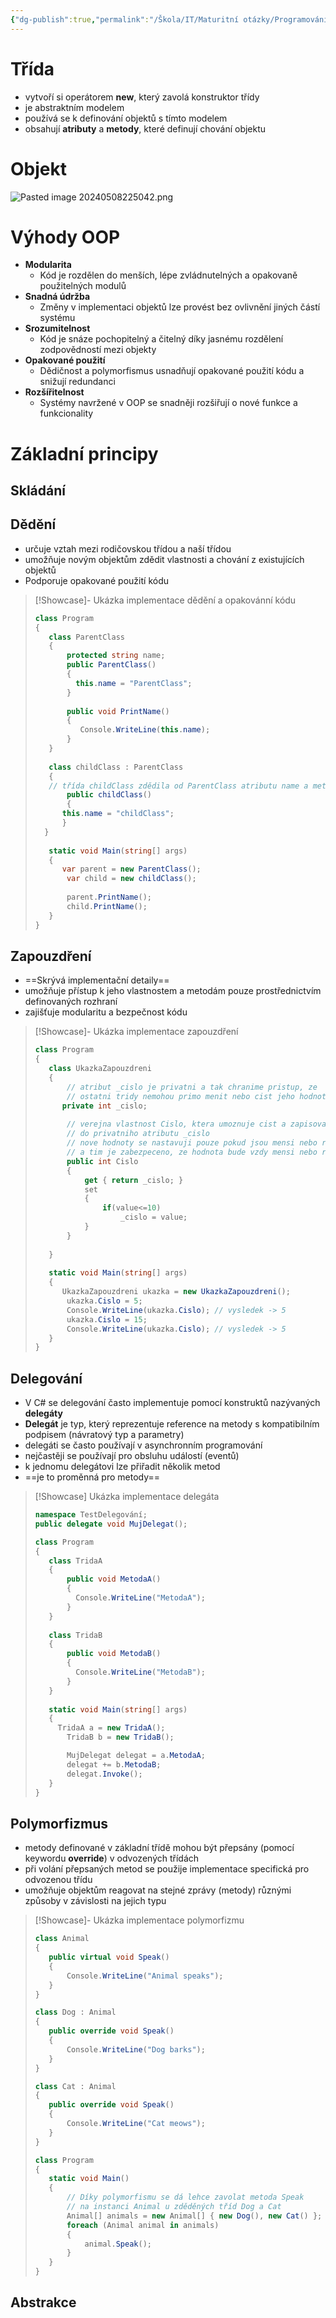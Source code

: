 ```yaml
---
{"dg-publish":true,"permalink":"/Škola/IT/Maturitní otázky/Programování/Principy OOP/","tags":["Maturitní_otázka","IT","Programování"],"created":"2023-12-19T09:12:06.045+01:00","updated":"2024-05-08T23:52:57.538+02:00"}
---
```


# Třída

<div class="transclusion internal-embed is-loaded"><div class="markdown-embed">



- vytvoří si operátorem **new**, který zavolá konstruktor třídy 
- je abstraktním modelem
- používá se k definování objektů s tímto modelem
- obsahují **atributy** a **metody**, které definují chování objektu

</div></div>

# Objekt

<div class="transclusion internal-embed is-loaded"><div class="markdown-embed">



![Pasted image 20240508225042.png](/img/user/Images/Pasted%20image%2020240508225042.png)

</div></div>

# Výhody OOP
- **Modularita** 
	- Kód je rozdělen do menších, lépe zvládnutelných a opakovaně použitelných modulů
- **Snadná údržba**
	- Změny v implementaci objektů lze provést bez ovlivnění jiných částí systému
- **Srozumitelnost**
	- Kód je snáze pochopitelný a čitelný díky jasnému rozdělení zodpovědností mezi objekty
- **Opakované použití**
	- Dědičnost a polymorfismus usnadňují opakované použití kódu a snižují redundanci
- **Rozšířitelnost**
	- Systémy navržené v OOP se snadněji rozšiřují o nové funkce a funkcionality
# Základní principy
## Skládání
## Dědění
- určuje vztah mezi rodičovskou třídou a naší třídou
- umožňuje novým objektům zdědit vlastnosti a chování z existujících objektů
- Podporuje opakované použití kódu
> [!Showcase]- Ukázka implementace dědění a opakovánní kódu
>```CS
>class Program  
>{  
>    class ParentClass  
>    {  
>        protected string name;  
>        public ParentClass()  
>        {            
>		   this.name = "ParentClass";  
>        }        
>       
>        public void PrintName()  
>        {            
>	        Console.WriteLine(this.name);  
>        }    
>    }    
>  
>    class childClass : ParentClass  
>    {  
>    // třída childClass zdědila od ParentClass atributu name a metodu PrintName()
>        public childClass()  
>        {            
>	    this.name = "childClass";        
>	    }   
>	}
>	  
>    static void Main(string[] args)  
>    {        
>	    var parent = new ParentClass();  
>        var child = new childClass();  
>      
>        parent.PrintName();  
>        child.PrintName();  
>    }
>}
>```
## Zapouzdření
- ==Skrývá implementační detaily==
- umožňuje přístup k jeho vlastnostem a metodám pouze prostřednictvím definovaných rozhraní
- zajišťuje modularitu a bezpečnost kódu
> [!Showcase]- Ukázka implementace zapouzdření
>```CS
>class Program  
>{  
>    class UkazkaZapouzdreni  
>    {  
>        // atribut _cislo je privatni a tak chranime pristup, ze
>        // ostatni tridy nemohou primo menit nebo cist jeho hodnotu   
>		private int _cislo;  
>        
>        // verejna vlastnost Cislo, ktera umoznuje cist a zapisovat 
>        // do privatniho atributu _cislo  
>        // nove hodnoty se nastavuji pouze pokud jsou mensi nebo rovny 10
>        // a tim je zabezpeceno, ze hodnota bude vzdy mensi nebo rovna 10 
>        public int Cislo  
>        {  
>            get { return _cislo; }  
>            set  
>            {  
>                if(value<=10)  
>                    _cislo = value;  
>            }        
>        }    
>      
>    }    
>    
>    static void Main(string[] args)  
>    {        
>	    UkazkaZapouzdreni ukazka = new UkazkaZapouzdreni();  
>        ukazka.Cislo = 5;  
>        Console.WriteLine(ukazka.Cislo); // vysledek -> 5  
>        ukazka.Cislo = 15;  
>        Console.WriteLine(ukazka.Cislo); // vysledek -> 5  
>    }  
>}
>```

## Delegování
- V C# se delegování často implementuje pomocí konstruktů nazývaných **delegáty**
- **Delegát** je typ, který reprezentuje reference na metody s kompatibilním podpisem (návratový typ a parametry)
- delegáti se často používají v asynchronním programování
- nejčastěji se používají pro obsluhu událostí (eventů)
- k jednomu delegátovi lze přiřadit několik metod
- ==je to proměnná pro metody==
> [!Showcase] Ukázka implementace delegáta 
>```CS
>namespace TestDelegování;  
>public delegate void MujDelegat();  
 > 
>class Program  
>{  
>    class TridaA  
>    {  
>        public void MetodaA()  
>        {            
> 	       Console.WriteLine("MetodaA");  
>        }        
>    }    
>    
>    class TridaB  
>    {  
>        public void MetodaB()  
>        {            
> 	       Console.WriteLine("MetodaB");  
>        }    
>    }   
>    
>    static void Main(string[] args)  
>    {        
> 	   TridaA a = new TridaA();  
>        TridaB b = new TridaB();  
> 
>        MujDelegat delegat = a.MetodaA;  
>        delegat += b.MetodaB;  
>        delegat.Invoke();  
>    }
>}
>```
## Polymorfizmus
- metody definované v základní třídě mohou být přepsány (pomocí keywordu **override**) v odvozených třídách
- při volání přepsaných metod se použije implementace specifická pro odvozenou třídu
- umožňuje objektům reagovat na stejné zprávy (metody) různými způsoby v závislosti na jejich typu

> [!Showcase]- Ukázka implementace polymorfizmu
>```CS
>class Animal
>{
>    public virtual void Speak()
>    {
>        Console.WriteLine("Animal speaks");
>    }
>}
>
>class Dog : Animal
>{
>    public override void Speak()
>    {
>        Console.WriteLine("Dog barks");
>    }
>}
>
>class Cat : Animal
>{
>    public override void Speak()
>    {
>        Console.WriteLine("Cat meows");
>    }
>}
>
>class Program
>{
>    static void Main()
>    {
>        // Díky polymorfismu se dá lehce zavolat metoda Speak
>        // na instanci Animal u zděděných tříd Dog a Cat
>        Animal[] animals = new Animal[] { new Dog(), new Cat() };
>        foreach (Animal animal in animals)
>        {
>            animal.Speak();
>        }
>    }
>}
>```
## Abstrakce
